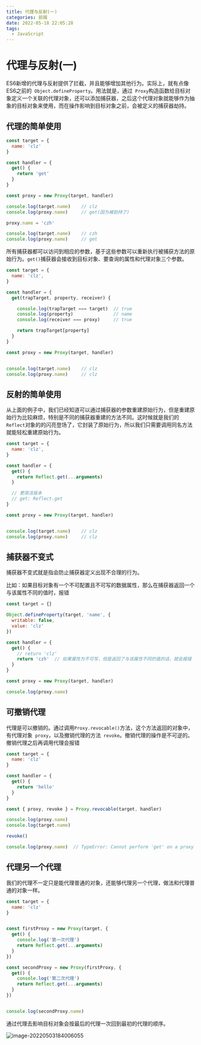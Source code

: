 ```yaml
---
title: 代理与反射(一)
categories: 前端
date: 2022-05-18 22:05:28
tags:
  - JavaScript
---
```


# 代理与反射(一)

ES6新增的代理与反射提供了拦截，并且能够增加其他行为。实际上，就有点像ES6之前的` Object.defineProperty`。用法就是，通过` Proxy`构造函数给目标对象定义一个关联的代理对象，还可以添加捕获器，之后这个代理对象就能够作为抽象的目标对象来使用，而在操作影响到目标对象之前，会被定义的捕获器劫持。

## 代理的简单使用

```js
const target = {
  name: 'clz'
}

const handler = {
  get() {
    return 'get'
  }
}

const proxy = new Proxy(target, handler)

console.log(target.name)    // clz
console.log(proxy.name)     // get(因为被劫持了)

proxy.name = 'czh'

console.log(target.name)    // czh
console.log(proxy.name)     // get
```



所有捕获器都可以访问到相应的参数，基于这些参数可以重新执行被捕获方法的原始行为。` get() `捕获器会接收到目标对象、要查询的属性和代理对象三个参数。

```js
const target = {
  name: 'clz',
}

const handler = {
  get(trapTarget, property, receiver) {

    console.log(trapTarget === target)  // true
    console.log(property)               // name
    console.log(receiver === proxy)     // true

    return trapTarget[property]
  }
}

const proxy = new Proxy(target, handler)


console.log(target.name)    // clz
console.log(proxy.name)     // clz
```



## 反射的简单使用

从上面的例子中，我们已经知道可以通过捕获器的参数重建原始行为，但是重建原始行为比较麻烦，特别是不同的捕获器重建的方法不同。这时候就是我们的` Reflect`对象的的闪亮登场了，它封装了原始行为，所以我们只需要调用同名方法就能轻松重建原始行为。

```js
const target = {
  name: 'clz',
}

const handler = {
  get() {
    return Reflect.get(...arguments)
  }

  // 更简洁版本
  // get: Reflect.get
}

const proxy = new Proxy(target, handler)


console.log(target.name)    // clz
console.log(proxy.name)     // clz
```



## 捕获器不变式

捕获器不变式就是指会防止捕获器定义出现不合理的行为。

比如：如果目标对象有一个不可配置且不可写的数据属性，那么在捕获器返回一个与该属性不同的值时，报错

```js
const target = {}

Object.defineProperty(target, 'name', {
  writable: false,
  value: 'clz'
})

const handler = {
  get() {
    // return 'clz'
    return 'czh'  // 如果属性为不可写，但是返回了与该属性不同的值的话，就会报错
  }
}

const proxy = new Proxy(target, handler)

console.log(proxy.name)
```



## 可撤销代理

代理是可以撤销的。通过调用`Proxy.revocable()`方法，这个方法返回的对象中，有代理对象` proxy`，以及撤销代理的方法` revoke`。撤销代理的操作是不可逆的。撤销代理之后再调用代理会报错

```js
const target = {
  name: 'clz'
}

const handler = {
  get() {
    return 'hello'
  }
}

const { proxy, revoke } = Proxy.revocable(target, handler)

console.log(proxy.name)
console.log(target.name)

revoke()

console.log(proxy.name)  // TypeError: Cannot perform 'get' on a proxy that has been revoked
```



## 代理另一个代理

我们的代理不一定只是能代理普通的对象，还能够代理另一个代理，做法和代理普通的对象一样。

```js
const target = {
  name: 'clz'
}


const firstProxy = new Proxy(target, {
  get() {
    console.log('第一次代理')
    return Reflect.get(...arguments)
  }
})

const secondProxy = new Proxy(firstProxy, {
  get() {
    console.log('第二次代理')
    return Reflect.get(...arguments)
  }
})


console.log(secondProxy.name)
```



通过代理去影响目标对象会按最后的代理一次回到最初的代理的顺序。

![image-20220503184006055](https://p3-juejin.byteimg.com/tos-cn-i-k3u1fbpfcp/645bf53937fe46109d09bc1ed963981b~tplv-k3u1fbpfcp-zoom-1.image)
